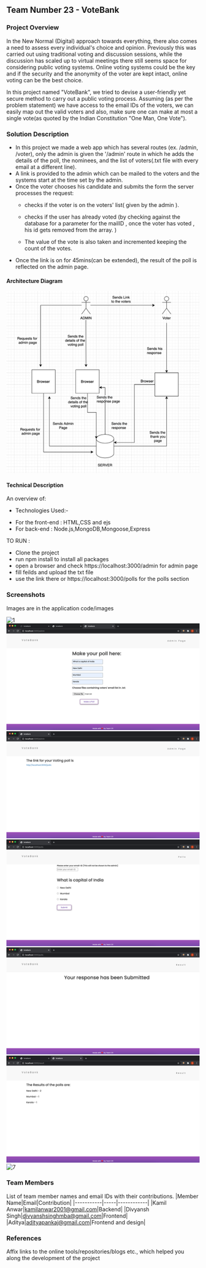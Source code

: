 ## Team Number 23 - VoteBank


### Project Overview

In the New Normal (Digital) approach towards everything, there also comes a need to assess every individual's choice and opinion.
Previously this was carried out using traditional voting and discussion sessions, while the discussion has scaled up to virtual meetings
there still seems space for considering public voting systems. Online voting systems could be the key and if the security and the anonymity of the voter are kept intact, online voting can be the best choice.

In this project named "VoteBank", we tried to devise a user-friendly yet secure method to carry out a public voting process.
Assuming (as per the problem statement) we have access to the email IDs of the voters, we can easily map out the valid voters and
also, make sure one can make at most a single vote(as quoted by the Indian Constitution "One Man, One Vote").

### Solution Description

- In this project we made a web app which has several routes (ex. /admin, /voter), only the admin is given the '/admin' route in which he adds the details of the poll, the nominees, and the list of voters(.txt file with every email at a different line).
- A link is provided to the admin which can be mailed to the voters and the systems start at the time set by the admin.
- Once the voter chooses his candidate and submits the form the server processes the request:
  - checks if the voter is on the voters' list( given by the admin ).
  
  - checks if the user has already voted (by checking against the database for a parameter
   for the mailID , once the voter has voted , his id gets removed from the array. )
  - The value of the vote is also taken and incremented keeping the count of the votes.
- Once the link is on for 45mins(can be extended), the result of the poll is reflected on the admin page.

#### Architecture Diagram

![arc](https://github.com/al-habibi-1107/Adrishta-Hackathon-Template/blob/master/Application%20Code/Images/arch.png)

#### Technical Description

An overview of:
* Technologies Used:-
 - For the front-end : HTML,CSS and ejs
 - For back-end : Node.js,MongoDB,Mongoose,Express

TO RUN :
- Clone the project
- run npm install to install all packages
- open a browser and check https://localhost:3000/admin for admin page
- fill feilds and upload the txt file
- use the link there or https://localhost:3000/polls for the polls section



### Screenshots
Images are in the application code/images 

![1](https://github.com/al-habibi-1107/Adrishta-Hackathon-Template/blob/master/Application%20Code/Images/1.png)
![2](https://github.com/al-habibi-1107/Adrishta-Hackathon-Template/blob/master/Application%20Code/Images/2.png)
![3](https://github.com/al-habibi-1107/Adrishta-Hackathon-Template/blob/master/Application%20Code/Images/3.png)
![4](https://github.com/al-habibi-1107/Adrishta-Hackathon-Template/blob/master/Application%20Code/Images/4.png)
![5](https://github.com/al-habibi-1107/Adrishta-Hackathon-Template/blob/master/Application%20Code/Images/5.png)
![6](https://github.com/al-habibi-1107/Adrishta-Hackathon-Template/blob/master/Application%20Code/Images/6.png)
![7](https://github.com/al-habibi-1107/Adrishta-Hackathon-Template/blob/master/Application%20Code/Images/7.png)


### Team Members
List of team member names and email IDs with their contributions.
|Member Name|Email|Contribution|
|-----------|-----|------------|
|Kamil Anwar|kamilanwar2001@gmail.com|Backend|
|Divyansh Singh|divyanshsinghmba@gmail.com|Frontend|
|Aditya|adityapankaj@gmail.com|Frontend and design|

### References
Affix links to the online tools/repositories/blogs etc., which helped you along the development of the project
